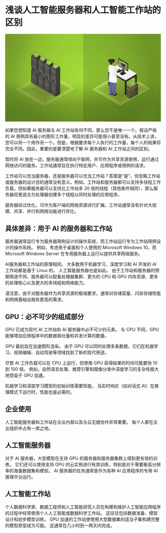 # 浅谈人工智能服务器和人工智能工作站的区别

![](SS_Data-Center_vs_Workstation_vd_Retouch-1920x1080-1.jpg)


如果您想知道 AI 服务器与 AI 工作站有何不同，那么您不是唯一一个。假设严格的 AI 用例具有最小的图形工作量，明显的差异可能很小甚至没有。从技术上讲，您可以将一个用作另一个。但是，根据要求每个人执行的工作量，每个人的结果将完全不同。因此，重要的是要清楚地了解 AI 服务器和 AI 工作站之间的区别。

暂时将 AI 放在一边，服务器通常倾向于联网，并可作为共享资源使用，运行通过网络访问的服务。工作站通常旨在执行特定用户、应用程序或用例的请求。

工作站可以充当服务器，还是服务器可以充当工作站？答案是“是”，但忽略工作站或服务器的设计目的通常没有意义。例如，工作站和服务器都可以支持多线程工作负载，但如果服务器可以支持比工作站多 20 倍的线程（其他条件相同），那么服务器将更适合为处理器创建多个线程以同时处理的应用程序。

服务器经过优化，可作为客户端的网络资源进行扩展。工作站通常没有针对大规模、共享、并行和网络功能进行优化。

## 具体差异：用于 AI 的服务器和工作站
服务器通常运行专为服务器用例设计的操作系统，而工作站运行专为工作站用例设计的操作系统。 例如，考虑用于桌面和个人使用的 Microsoft Windows 10，而 Microsoft Windows Server 在专用服务器上运行以提供共享网络服务。

AI服务器和工作站的原理相同。 大多数用于机器学习、深度学习和 AI 开发的 AI 工作站都是基于 Linux 的。 人工智能服务器也是如此。 由于工作站和服务器的预期用途不同，服务器可以配备处理器集群、更大的 CPU 和 GPU 内存资源、更多的处理核心以及更大的多线程和网络能力。

请注意，由于对服务器作为共享资源的极端要求，通常对存储容量、闪存存储性能和网络基础设施有更高的需求。


## GPU：必不可少的组成部分
GPU 已成为现代 AI 工作站和 AI 服务器中必不可少的元素。 与 CPU 不同，GPU 能够增加应用程序中的数据吞吐量和并发计算的数量。

GPU 最初旨在加速图形渲染。 由于 GPU 可以同时处理多条数据，它们在机器学习、视频编辑、自动驾驶等领域找到了新的现代用途。

尽管 AI 工作负载可以在 CPU 上运行，但使用 GPU 获得结果的时间可能要快 10 到 100 倍。 例如，自然语言处理、推荐引擎和图像分类中深度学习的复杂性极大地受益于 GPU 加速。

机器学习和深度学习模型的初始训练需要性能。 当实时响应（如对话式 AI）在推理模式下运行时，性能也是必需的。



## 企业使用

人工智能服务器和工作站在企业内部以及与云无缝协作非常重要。 每个人都在企业组织中占有一席之地。

## 人工智能服务器

对于 AI 服务器，大型模型在支持 GPU 的服务器和服务器集群上得到更有效的训练。 它们还可以使用支持 GPU 的云实例进行有效训练，特别是对于需要极高分辨率的海量数据集和模型。 AI 服务器的任务通常是作为各种 AI 应用程序的专用 AI 推理平台运行。

## 人工智能工作站
个人数据科学家、数据工程师和人工智能研究人员在构建和维护人工智能应用程序的过程中经常使用个人人工智能或数据科学工作站。 这往往包括数据准备、模型设计和初步模型训练。 GPU 加速的工作站使使用大型数据集的适当子集构建完整的模型原型成为可能。 这通常在几小时到一两天内完成。



















































